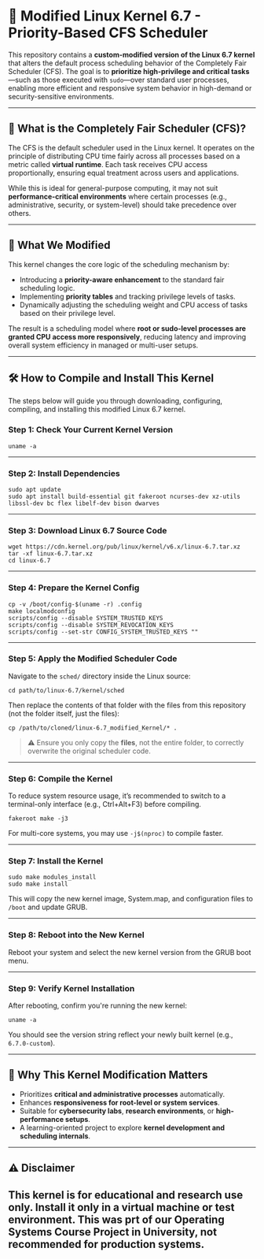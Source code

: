 # 🐧 Modified Linux Kernel 6.7 - Priority-Based CFS Scheduler

This repository contains a **custom-modified version of the Linux 6.7 kernel** that alters the default process scheduling behavior of the Completely Fair Scheduler (CFS). The goal is to **prioritize high-privilege and critical tasks**—such as those executed with `sudo`—over standard user processes, enabling more efficient and responsive system behavior in high-demand or security-sensitive environments.

---

## 📌 What is the Completely Fair Scheduler (CFS)?

The CFS is the default scheduler used in the Linux kernel. It operates on the principle of distributing CPU time fairly across all processes based on a metric called **virtual runtime**. Each task receives CPU access proportionally, ensuring equal treatment across users and applications.

While this is ideal for general-purpose computing, it may not suit **performance-critical environments** where certain processes (e.g., administrative, security, or system-level) should take precedence over others.

---

## 🚀 What We Modified

This kernel changes the core logic of the scheduling mechanism by:

- Introducing a **priority-aware enhancement** to the standard fair scheduling logic.
- Implementing **priority tables** and tracking privilege levels of tasks.
- Dynamically adjusting the scheduling weight and CPU access of tasks based on their privilege level.

The result is a scheduling model where **root or sudo-level processes are granted CPU access more responsively**, reducing latency and improving overall system efficiency in managed or multi-user setups.

---

## 🛠️ How to Compile and Install This Kernel

The steps below will guide you through downloading, configuring, compiling, and installing this modified Linux 6.7 kernel.

### Step 1: Check Your Current Kernel Version

```
uname -a
```

---

### Step 2: Install Dependencies

```
sudo apt update
sudo apt install build-essential git fakeroot ncurses-dev xz-utils libssl-dev bc flex libelf-dev bison dwarves
```

---

### Step 3: Download Linux 6.7 Source Code

```
wget https://cdn.kernel.org/pub/linux/kernel/v6.x/linux-6.7.tar.xz
tar -xf linux-6.7.tar.xz
cd linux-6.7
```

---

### Step 4: Prepare the Kernel Config

```
cp -v /boot/config-$(uname -r) .config
make localmodconfig
scripts/config --disable SYSTEM_TRUSTED_KEYS
scripts/config --disable SYSTEM_REVOCATION_KEYS
scripts/config --set-str CONFIG_SYSTEM_TRUSTED_KEYS ""
```

---

### Step 5: Apply the Modified Scheduler Code

Navigate to the `sched/` directory inside the Linux source:

```
cd path/to/linux-6.7/kernel/sched
```

Then replace the contents of that folder with the files from this repository (not the folder itself, just the files):

```
cp /path/to/cloned/linux-6.7_modified_Kernel/* .
```

> ⚠️ Ensure you only copy the **files**, not the entire folder, to correctly overwrite the original scheduler code.

---

### Step 6: Compile the Kernel

To reduce system resource usage, it’s recommended to switch to a terminal-only interface (e.g., Ctrl+Alt+F3) before compiling.

```
fakeroot make -j3
```

For multi-core systems, you may use `-j$(nproc)` to compile faster.

---

### Step 7: Install the Kernel

```
sudo make modules_install
sudo make install
```

This will copy the new kernel image, System.map, and configuration files to `/boot` and update GRUB.

---

### Step 8: Reboot into the New Kernel

Reboot your system and select the new kernel version from the GRUB boot menu.

---

### Step 9: Verify Kernel Installation

After rebooting, confirm you're running the new kernel:

```
uname -a
```

You should see the version string reflect your newly built kernel (e.g., `6.7.0-custom`).


---

## 🧠 Why This Kernel Modification Matters

- Prioritizes **critical and administrative processes** automatically.
- Enhances **responsiveness for root-level or system services**.
- Suitable for **cybersecurity labs**, **research environments**, or **high-performance setups**.
- A learning-oriented project to explore **kernel development and scheduling internals**.

---

## ⚠️ Disclaimer

This kernel is for **educational and research use only**. Install it only in a virtual machine or test environment. This was prt of our Operating Systems Course Project in University, not recommended for production systems. 
---

